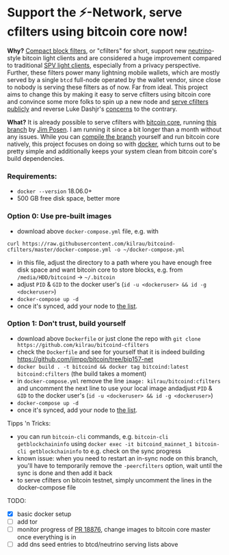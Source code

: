 # Support the ⚡️-Network, serve cfilters using bitcoin core now!

**Why?** [Compact block filters](https://bitcoinops.org/en/topics/compact-block-filters/), or "cfilters" for short, support new [neutrino](https://github.com/lightninglabs/neutrino/)-style bitcoin light clients and are considered a huge improvement compared to traditional [SPV light clients](https://bitcoin.org/en/glossary/simplified-payment-verification), especially from a privacy perspective. Further, these filters power many lightning mobile wallets, which are mostly served by a single `btcd` full-node operated by the wallet vendor, since close to nobody is serving these filters as of now. Far from ideal. This project aims to change this by making it easy to serve cfilters using bitcoin core and convince some more folks to spin up a new node and [serve cfilters publicly](./mainnet) and reverse Luke Dashjr's [concerns](https://github.com/bitcoin/bitcoin/pull/18876#issuecomment-625893978) to the contrary.

**What?** It is already possible to serve cfilters with [bitcoin core](https://github.com/bitcoin/bitcoin/), running [this branch](https://github.com/jimpo/bitcoin/tree/bip157-net) by [Jim Posen](https://github.com/jimpo/). I am running it since a bit longer than a month without any issues. While you can [compile the branch](https://github.com/bitcoin/bitcoin/blob/master/doc/build-unix.md) yourself and run bitcoin core natively, this project focuses on doing so with [docker](https://www.docker.com/), which turns out to be pretty simple and additionally keeps your system clean from bitcoin core's build dependencies.

### Requirements:
- `docker --version` 18.06.0+
- 500 GB free disk space, better more

### Option 0: Use pre-built images
- download above `docker-compose.yml` file, e.g. with
```
curl https://raw.githubusercontent.com/kilrau/bitcoind-cfilters/master/docker-compose.yml -o ~/docker-compose.yml
```
- in this file, adjust the directory to a path where you have enough free disk space and want bitcoin core to store blocks, e.g. from `/media/HDD/bitcoind` -> `~/.bitcoin`
- adjust `PID` & `GID` to the docker user's (`id -u <dockeruser> && id -g <dockeruser>`)
- `docker-compose up -d`
- once it's synced, add your node to [the list](./mainnet).

### Option 1: Don't trust, build yourself
- download above `Dockerfile` or just clone the repo with `git clone https://github.com/kilrau/bitcoind-cfilters`
- check the `Dockerfile` and see for yourself that it is indeed building https://github.com/jimpo/bitcoin/tree/bip157-net
- `docker build . -t bitcoind && docker tag bitcoind:latest bitcoind:cfilters` (the build takes a moment)
- in `docker-compose.yml` remove the line `image: kilrau/bitcoind:cfilters` and uncomment the next line to use your local image andadjust `PID` & `GID` to the docker user's (`id -u <dockeruser> && id -g <dockeruser>`)
- `docker-compose up -d`
- once it's synced, add your node to [the list](./mainnet).

Tipps 'n Tricks:
- you can run `bitcoin-cli` commands, e.g. `bitcoin-cli getblockchaininfo` using `docker exec -it bitcoind_mainnet_1 bitcoin-cli getblockchaininfo` to e.g. check on the sync progress
- known issue: when you need to restart an in-sync node on this branch, you'll have to temporarily remove the `-peercfilters` option, wait until the sync is done and then add it back
- to serve cfilters on bitcoin testnet, simply uncomment the lines in the docker-compose file

TODO:
- [x] basic docker setup
- [ ] add tor
- [ ] monitor progress of [PR 18876](https://github.com/bitcoin/bitcoin/pull/18876), change images to bitcoin core master once everything is in
- [ ] add dns seed entries to btcd/neutrino serving lists above